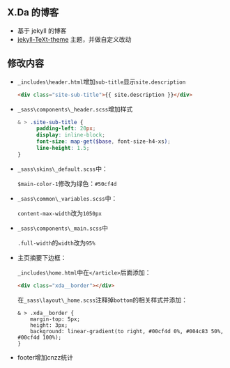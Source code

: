 

## X.Da 的博客

- 基于 jekyll 的博客
- [jekyll-TeXt-theme](https://github.com/kitian616/jekyll-TeXt-theme) 主题，并做自定义改动

## 修改内容

- `_includes\header.html`增加`sub-title`显示`site.description`

  ```html
  <div class="site-sub-title">{{ site.description }}</div>
  ```

- `_sass\components\_header.scss`增加样式

  ```scss
  & > .site-sub-title {
        padding-left: 20px;
        display: inline-block;
        font-size: map-get($base, font-size-h4-xs);
        line-height: 1.5;
  }
  ```

- `_sass\skins\_default.scss`中：

  `$main-color-1`修改为绿色：`#50cf4d`

- `_sass\common\_variables.scss`中：

  `content-max-width`改为`1050px`

- `_sass\components\_main.scss`中

  `.full-width`的`width`改为`95%`

- 主页摘要下边框：

  `_includes\home.html`中在`</article>`后面添加：

  ```html
  <div class="xda__border"></div>
  ```

  在`_sass\layout\_home.scss`注释掉`bottom`的相关样式并添加：

  ```
  & > .xda__border {
      margin-top: 5px;
      height: 3px;
      background: linear-gradient(to right, #00cf4d 0%, #004c83 50%, #00cf4d 100%);
  }
  ```

- footer增加cnzz统计

